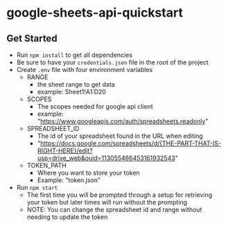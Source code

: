# google-sheets-api-quickstart

## Get Started
- Run `npm install` to get all dependencies
- Be sure to have your `credentials.json` file in the root of the project
- Create `.env` file with four environment variables
  - RANGE
    - the sheet range to get data
    - example: Sheet1!A1:D20
  - SCOPES
    - The scopes needed for google api client
    - example: "https://www.googleapis.com/auth/spreadsheets.readonly"
  - SPREADSHEET_ID
    - The id of your spreadsheet found in the URL when editing
    - "https://docs.google.com/spreadsheets/d/{THE-PART-THAT-IS-RIGHT-HERE}/edit?usp=drive_web&ouid=113055466453161932543"
  - TOKEN_PATH
    - Where you want to store your token
    - Example: "token.json"
- Run `npm start`
  - The first time you will be prompted through a setup for retrieving your token but later times will run without the prompting
  - NOTE: You can change the spreadsheet id and range without needing to update the token

